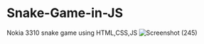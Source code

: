# Snake-Game-in-JS
Nokia 3310 snake game using HTML,CSS,JS
![Screenshot (245)](https://user-images.githubusercontent.com/46225023/231689385-19f01572-20bf-482c-b25e-92321b02dbf6.png)
